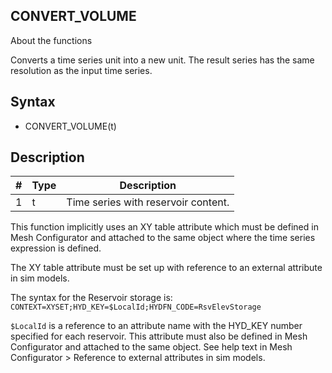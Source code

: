 ## CONVERT_VOLUME
  About the functions

Converts a time series unit into a new unit. The result series has the same
resolution as the input time series.

## Syntax
- CONVERT_VOLUME(t)


## Description


| # | Type | Description |
|---|---|---|
| 1 | t | Time series with reservoir content. |



This function implicitly uses an XY table attribute which must be defined in
Mesh Configurator and attached to the same object where the time series
expression is defined.

The XY table attribute must be set up with reference to an external attribute in
sim models.

The syntax for the Reservoir storage is:
`CONTEXT=XYSET;HYD_KEY=$LocalId;HYDFN_CODE=RsvElevStorage`

`$LocalId` is a reference to an attribute name with the HYD_KEY number specified
for each reservoir. This attribute must also be defined in Mesh Configurator and
attached to the same object. See help text in Mesh Configurator > Reference to
external attributes in sim models.
